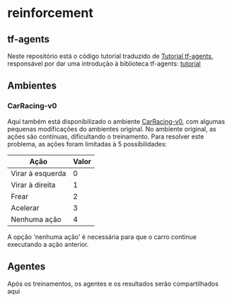 # reinforcement

## tf-agents

Neste repositório está o código tutorial traduzido de [Tutorial tf-agents](https://github.com/tensorflow/agents/blob/master/docs/tutorials/1_dqn_tutorial.ipynb), responsável por dar uma introdução à biblioteca tf-agents: [tutorial](https://github.com/GabColombo/reinforcement/blob/master/tf_agent_DQN_CartPole.ipynb)

## Ambientes

### CarRacing-v0

Aqui também está disponibilizado o ambiente [CarRacing-v0](https://github.com/GabColombo/reinforcement/blob/master/car_racing.py), com algumas pequenas modificações do ambientes original. No ambiente original, as ações são contínuas, dificultando o treinamento. Para resolver este problema, as ações foram limitadas à 5 possibilidades: 

Ação            | Valor
----------------|-------
Virar à esquerda| 0
Virar à direita | 1
Frear           | 2
Acelerar        | 3
Nenhuma ação    | 4

A opção 'nenhuma ação' é necessária para que o carro continue executando a ação anterior.

## Agentes

Após os treinamentos, os agentes e os resultados serão compartilhados aqui
